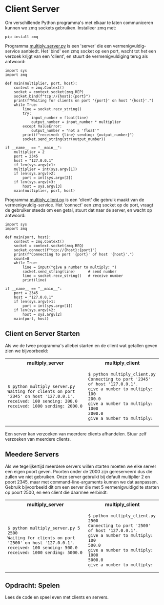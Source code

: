 # Client Server

Om verschillende Python programma's met elkaar te laten communiceren
kunnen we zmq sockets gebruiken. Installeer zmq met:

    pip install zmq
    
Programma [multiply_server.py](multiply_server.py) is een 'server' die
een vermenigvuldig-service aanbiedt. Het 'bind' een zmq socket op een
port, wacht tot het een verzoek krijgt van een 'client', en
stuurt de vermenigvuldiging terug als antwoord:

    import sys
    import zmq

    def main(multiplier, port, host):
        context = zmq.Context()
        socket = context.socket(zmq.REP)
        socket.bind(f"tcp://{host}:{port}")
        print(f"Waiting for clients on port '{port}' on host '{host}'.")
        while True:
            line = socket.recv_string()
            try:
                input_number = float(line)
                output_number = input_number * multiplier
            except ValueError:
                output_number = "not a 'float'"
            print(f"received: {line} sending: {output_number}")
            socket.send_string(str(output_number))

    if __name__ == "__main__":
        multiplier = 2
        port = 2345
        host = "127.0.0.1"
        if len(sys.argv)>1:
        multiplier = int(sys.argv[1])
        if len(sys.argv)>2:
            port = int(sys.argv[2])
        if len(sys.argv)>3:
            host = sys.argv[3]
        main(multiplier, port, host)

Programma [multiply_client.py](multiply_client.py) is een 'client' die
gebruik maakt van de vermenigvuldig-service. Het 'connect' een zmq
socket op de port, vraagt de gebruiker steeds om een getal, stuurt dat
naar de server, en wacht op antwoord:

    import sys
    import zmq
    
    def main(port, host):
        context = zmq.Context()
        socket = context.socket(zmq.REQ)
        socket.connect(f"tcp://{host}:{port}")
        print(f"Connecting to port '{port}' of host '{host}'.")
        count=0
        while True:
            line = input("give a number to multiply: ")
            socket.send_string(line)      # send number
            line = socket.recv_string()   # receive number
            print(line)
        
    if __name__ == "__main__":
        port = 2345
        host = "127.0.0.1"
        if len(sys.argv)>1:
            port = int(sys.argv[1])
        if len(sys.argv)>2:
            host = sys.argv[2]
        main(port, host)

## Client en Server Starten

Als we de twee programma's allebei starten en de client wat getallen
geven zien we bijvoorbeeld:

<table>
<tr>
<th>multiply_server</th>
<th>multiply_client</th>
</tr>
<tr>
<td>
  
```console
$ python multiply_server.py 
Waiting for clients on port '2345' on host '127.0.0.1'.
received: 100 sending: 200.0
received: 1000 sending: 2000.0
```

</td>
<td>

```console
$ python multiply_client.py 
Connecting to port '2345' of host '127.0.0.1'.
give a number to multiply: 100
200.0
give a number to multiply: 1000
2000.0
give a number to multiply:
```

</td>
</tr>
</table>

Een server kan verzoeken van meerdere clients afhandelen. Stuur zelf
verzoeken van meerdere clients.


## Meedere Servers

Als we tegelijkertijd meerdere servers willen starten moeten we elke
server een eigen poort geven. Poorten onder de 2000 zijn gereserveerd
dus die zullen we niet gebruiken. Onze server gebruikt bij default
multiplier 2 en poort 2345, maar met command-line-arguments kunnen we
dat aanpassen. Gebruik bijvoorbeeld dit om een server die met 5
vermenigvuldigd te starten op poort 2500, en een client die daarmee
verbindt:

<table>
<tr>
<th>multiply_server</th>
<th>multiply_client</th>
</tr>
<tr>
<td>
  
```console
$ python multiply_server.py 5 2500
Waiting for clients on port '2500' on host '127.0.0.1'.
received: 100 sending: 500.0
received: 1000 sending: 5000.0
```

</td>
<td>

```console
$ python multiply_client.py 2500
Connecting to port '2500' of host '127.0.0.1'.
give a number to multiply: 100
500.0
give a number to multiply: 1000
5000.0
give a number to multiply:
```

</td>
</tr>
</table>

## Opdracht: Spelen

Lees de code en speel even met clients en servers.
